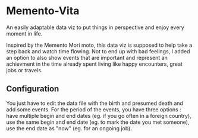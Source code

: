 # Memento-Vita
An easily adaptable data viz to put things in perspective and enjoy every moment in life.

Inspired by the Memento Mori moto, this data viz is supposed to help take a step back and watch time flowing. Not to end up with bad feelings, I added an option to also show events that are important and represent an achievment in the time already spent living like happy encounters, great jobs or travels.

## Configuration
You just have to edit the data file with the birth and presumed death and add some events. For the period of the events, you have three options : have multiple begin and end dates (eg. if you go often in a foreign country), use the same begin and end date (eg. to mark the date you met someone), use the end date as "now" (eg. for an ongoing job).
